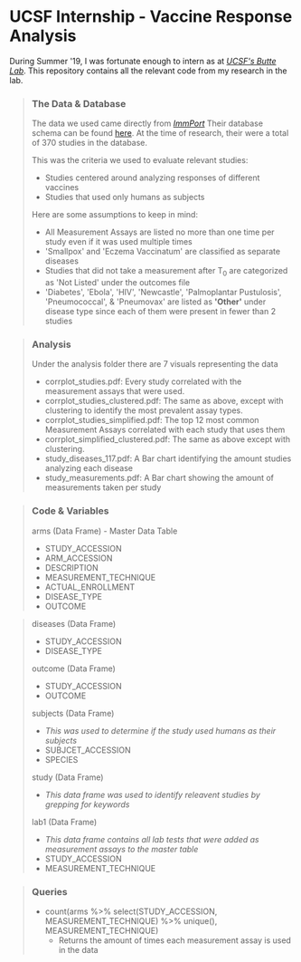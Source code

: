 # UCSF Internship - Vaccine Response Analysis

During Summer '19, I was fortunate enough to intern as at *[UCSF's Butte Lab](buttelab.ucsf.edu)*. This repository contains all the relevant code from my research in the lab.


> ### The Data & Database
> The data we used came directly from *[ImmPort](https://immport.org)* Their database schema can be found [here](https://www.immport.org/shared/dataModel). At the time of research, their were a total of 370 studies in the database. 
>
> This was the criteria we used to evaluate relevant studies:
> - Studies centered around analyzing responses of different vaccines<br>
> - Studies that used only humans as subjects
>
> Here are some assumptions to keep in mind:
> - All Measurement Assays are listed no more than one time per study even if it was used multiple times
> - 'Smallpox' and 'Eczema Vaccinatum' are classified as separate diseases 
> - Studies that did not take a measurement after T<sub>0</sub> are categorized as 'Not Listed' under the outcomes file
> - 'Diabetes', 'Ebola', 'HIV',  'Newcastle', 'Palmoplantar Pustulosis', 'Pneumococcal', & 'Pneumovax' are listed as **'Other'** under disease type since each of them were present in fewer than 2 studies

> ### Analysis
> Under the analysis folder there are 7 visuals representing the data
> - corrplot_studies.pdf: Every study correlated with the measurement assays that were used. 
> - corrplot_studies_clustered.pdf: The same as above, except with clustering to identify the most prevalent assay types.
> - corrplot_studies_simplified.pdf: The top 12 most common Measurement Assays correlated with each study that uses them
> - corrplot_simplified_clustered.pdf: The same as above except with clustering.
> - study_diseases_117.pdf: A Bar chart identifying the amount studies analyzing each disease 
> - study_measurements.pdf: A Bar chart showing the amount of measurements taken per study

> ### Code & Variables
> arms (Data Frame) - Master Data Table
> - STUDY_ACCESSION 
> - ARM_ACCESSION
> - DESCRIPTION
> - MEASUREMENT_TECHNIQUE
> - ACTUAL_ENROLLMENT
> - DISEASE_TYPE
> - OUTCOME 

> diseases (Data Frame)
> - STUDY_ACCESSION
> - DISEASE_TYPE
>
> outcome (Data Frame)
> - STUDY_ACCESSION
> - OUTCOME
> 
> subjects (Data Frame)
> - *This was used to determine if the study used humans as their subjects*
> - SUBJCET_ACCESSION
> - SPECIES
> 
> study (Data Frame)
> - *This data frame was used to identify releavent studies by grepping for keywords*
>
> lab1 (Data Frame)
> - *This data frame contains all lab tests that were added as measurement assays to the master table*
> - STUDY_ACCESSION
> - MEASUREMENT_TECHNIQUE

> ### Queries
> - count(arms %>% select(STUDY_ACCESSION, MEASUREMENT_TECHNIQUE) %>% unique(), MEASUREMENT_TECHNIQUE)
>   - Returns the amount of times each measurement assay is used in the data


